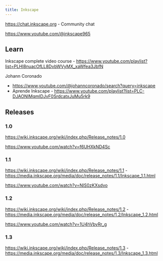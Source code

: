 ```yaml
---
title: Inkscape
---
```


https://chat.inkscape.org - Community chat

https://www.youtube.com/@inkscape965

## Learn

Inkscape complete video course - https://www.youtube.com/playlist?list=PLHl8nuacOfLL8DvbWVyMX_xaWfea3JbfN

Johann Coronado

- https://www.youtube.com/@johanncoronado/search?query=inkscape
- Aprende Inkscape - https://www.youtube.com/playlist?list=PLC-DJAONIMqmIDJvF0SrdcatxJuMu5rk9

## Releases

### 1.0

https://wiki.inkscape.org/wiki/index.php/Release_notes/1.0

https://www.youtube.com/watch?v=f6UHXkND4Sc

### 1.1

https://wiki.inkscape.org/wiki/index.php/Release_notes/1.1 - https://media.inkscape.org/media/doc/release_notes/1.1/Inkscape_1.1.html

https://www.youtube.com/watch?v=NlS0zKXsdvo

### 1.2

https://wiki.inkscape.org/wiki/index.php/Release_notes/1.2 - https://media.inkscape.org/media/doc/release_notes/1.2/Inkscape_1.2.html

https://www.youtube.com/watch?v=1U4hVbvRr_g

### 1.3

https://wiki.inkscape.org/wiki/index.php/Release_notes/1.3 - https://media.inkscape.org/media/doc/release_notes/1.3/Inkscape_1.3.html
